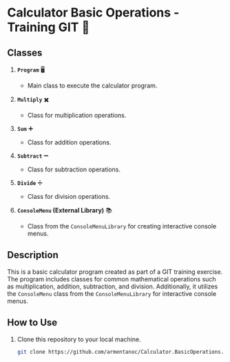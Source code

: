 # Calculator Basic Operations - Training GIT 🧮

## Classes
1. **`Program`** 🖥️
   - Main class to execute the calculator program.

2. **`Multiply`** ✖️
   - Class for multiplication operations.

3. **`Sum`** ➕
   - Class for addition operations.

4. **`Subtract`** ➖
   - Class for subtraction operations.

5. **`Divide`** ➗
   - Class for division operations.

6. **`ConsoleMenu` (External Library)** 📚
   - Class from the `ConsoleMenuLibrary` for creating interactive console menus.

## Description
This is a basic calculator program created as part of a GIT training exercise. The program includes classes for common mathematical operations such as multiplication, addition, subtraction, and division. Additionally, it utilizes the `ConsoleMenu` class from the `ConsoleMenuLibrary` for interactive console menus.

## How to Use
1. Clone this repository to your local machine.
   ```bash
   git clone https://github.com/armentanoc/Calculator.BasicOperations.git
